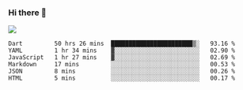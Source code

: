 ### Hi there 👋

<!--
**guozhigq/guozhigq** is a ✨ _special_ ✨ repository because its `README.md` (this file) appears on your GitHub profile.

Here are some ideas to get you started:

- 🔭 I’m currently working on ...
- 🌱 I’m currently learning ...
- 👯 I’m looking to collaborate on ...
- 🤔 I’m looking for help with ...
- 💬 Ask me about ...
- 📫 How to reach me: ...
- 😄 Pronouns: ...
- ⚡ Fun fact: ...
-->
![](https://github-readme-stats.vercel.app/api?username=guozhigq&show_icons=true)
<!--START_SECTION:waka-->

```text
Dart         50 hrs 26 mins  ███████████████████████▒░   93.16 %
YAML         1 hr 34 mins    ▓░░░░░░░░░░░░░░░░░░░░░░░░   02.90 %
JavaScript   1 hr 27 mins    ▓░░░░░░░░░░░░░░░░░░░░░░░░   02.69 %
Markdown     17 mins         ░░░░░░░░░░░░░░░░░░░░░░░░░   00.53 %
JSON         8 mins          ░░░░░░░░░░░░░░░░░░░░░░░░░   00.26 %
HTML         5 mins          ░░░░░░░░░░░░░░░░░░░░░░░░░   00.17 %
```

<!--END_SECTION:waka-->
